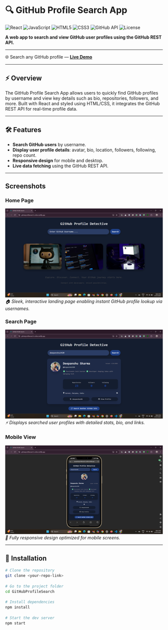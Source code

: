 # 🔍 GitHub Profile Search App

![React](https://img.shields.io/badge/React-18-61dafb?style=flat&logo=react&logoColor=000)
![JavaScript](https://img.shields.io/badge/JavaScript-ES6-f7df1e?style=flat&logo=javascript&logoColor=000)
![HTML5](https://img.shields.io/badge/HTML5-E34F26?style=flat&logo=html5&logoColor=fff)
![CSS3](https://img.shields.io/badge/CSS3-1572b6?style=flat&logo=css3&logoColor=fff)
![GitHub API](https://img.shields.io/badge/GitHub%20API-v3-181717?style=flat&logo=github&logoColor=fff)
![License](https://img.shields.io/badge/License-MIT-green?style=flat)

**A web app to search and view GitHub user profiles using the GitHub REST API.**

---

🌐 Search any GitHub profile — [**Live Demo**](http://githubprofilesearch-online.netlify.app) 

---

## ⚡ Overview
The GitHub Profile Search App allows users to quickly find GitHub profiles by username and view key details such as bio, repositories, followers, and more. Built with React and styled using HTML/CSS, it integrates the GitHub REST API for real-time profile data.

---

## 🛠 Features
- **Search GitHub users** by username.
- **Display user profile details**: avatar, bio, location, followers, following, repo count.
- **Responsive design** for mobile and desktop.
- **Live data fetching** using the GitHub REST API.

---

## Screenshots

### Home Page
![Home](Screenshots/home.png)  
*🏠 Sleek, interactive landing page enabling instant GitHub profile lookup via usernames.*

### Search Page
![Search](Screenshots/search.png)  
*⚡ Displays searched user profiles with detailed stats, bio, and links.*

### Mobile View
![Mobile View](Screenshots/mobileview.png)  
*📱 Fully responsive design optimized for mobile screens.*

---

## 🚀 Installation
```bash
# Clone the repository
git clone <your-repo-link>

# Go to the project folder
cd GitHubProfileSearch

# Install dependencies
npm install

# Start the dev server
npm start
